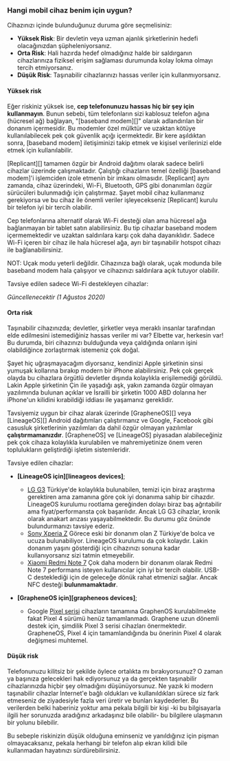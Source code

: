 ### Hangi mobil cihaz benim için uygun?

Cihazınızı içinde bulunduğunuz duruma göre seçmelisiniz:

* **Yüksek Risk**: Bir devletin veya uzman ajanlık şirketlerinin hedefi olacağınızdan şüpheleniyorsanız.
* **Orta Risk**: Hali hazırda hedef olmadığınız halde bir saldırganın cihazlarınıza fiziksel erişim sağlaması durumunda kolay lokma olmayı tercih etmiyorsanız.
* **Düşük Risk**: Taşınabilir cihazlarınızı hassas veriler için kullanmıyorsanız.

#### Yüksek risk

Eğer riskiniz yüksek ise, **cep telefonunuzu hassas hiç bir şey için kullanmayın**. Bunun sebebi, tüm telefonların sizi kablosuz telefon ağına (hücresel ağ) bağlayan, "[baseband modem][]" olarak adlandırılan bir donanım içermesidir. Bu modemler özel mülktür ve uzaktan kötüye kullanılabilecek pek çok güvenlik açığı içermektedir. Bir kere aşıldıktan sonra, [baseband modem] iletişiminizi takip etmek ve kişisel verilerinizi elde etmek için kullanılabilir.

[Replicant][] tamamen özgür bir Android dağıtımı olarak sadece belirli cihazlar üzerinde çalışmaktadır. Çalıştığı cihazların temel özelliği [baseband modem]'i işlemciden izole etmenin bir imkanı olmasıdır. [Replicant] aynı zamanda, cihaz  üzerindeki, Wi-Fi, Bluetooth, GPS gibi donanımları özgür sürücüleri bulunmadığı için çalıştırmaz. Şayet mobil cihaz kullanmanız gerekiyorsa ve bu cihaz ile önemli veriler işleyecekseniz [Replicant] kurulu bir telefon iyi bir tercih olabilir.

Cep telefonlarına alternatif olarak Wi-Fi desteği olan ama hücresel ağa bağlanmayan bir tablet satın alabilirsiniz. Bu tip cihazlar baseband modem içermemektedir ve uzaktan saldırılara karşı çok daha dayanıklıdır. Sadece Wi-Fi içeren bir cihaz ile hala hücresel ağa, ayrı bir taşınabilir hotspot cihazı ile bağlanabilirsiniz.

NOT: Uçak modu yeterli değildir. Cihazınıza bağlı olarak, uçak modunda bile baseband modem hala çalışıyor ve cihazınızı saldırılara açık tutuyor olabilir.

Tavsiye edilen sadece Wi-Fi destekleyen cihazlar:

_Güncellenecektir (1 Ağustos 2020)_

#### Orta risk

Taşınabilir cihazınızda; devletler, şirketler veya meraklı insanlar tarafından elde edilmesini istemediğiniz hassas veriler mi var? Elbette var, herkesin var! Bu durumda, biri cihazınızı bulduğunda veya çaldığında onların işini olabildiğince zorlaştırmak istemeniz çok doğal.

Şayet hiç uğraşmayacağım diyorsanız, kendinizi Apple şirketinin sinsi yumuşak kollarına bırakıp modern bir iPhone alabilirsiniz. Pek çok gerçek olayda bu cihazlara örgütlü devletler dışında kolaylıkla erişilemediği görüldü. Lakin Apple şirketinin Çin ile yaşadığı aşk, yakın zamanda özgür olmayan yazılımında bulunan açıklar ve İsrailli bir şirketin 1000 ABD dolarına her iPhone'un kilidini kırabildiği iddiası ile yaşamanız gereklidir.

Tavsiyemiz uygun bir cihaz alarak üzerinde [GrapheneOS][] veya [LineageOS][] Android dağıtımları çalıştırmanız ve Google, Facebook gibi casusluk şirketlerinin yazılımları da dahil özgür olmayan yazılımlar **çalıştırmamanızdır**. [GrapheneOS] ve [LineageOS] piyasadan alabileceğiniz pek çok cihaza kolaylıkla kurulabilen ve mahremiyetinize önem veren toplulukların geliştirdiği işletim sistemleridir.

Tavsiye edilen cihazlar:

* **[LineageOS için][lineageos devices]**;
	* [LG G3](https://wiki.lineageos.org/devices/d855) Türkiye'de kolaylıkla bulunabilen, temizi için biraz araştırma gerektiren ama zamanına göre çok iyi donanıma sahip bir cihazdır. LineageOS kurulumu rootlama gereğinden dolayı biraz baş ağrıtabilir ama fiyat/performansta çok başarılıdır. Ancak LG G3 cihazlar, kronik olarak anakart arızası yaşayabilmektedir. Bu durumu göz önünde bulundurmanızı tavsiye ederiz.
	* [Sony Xperia Z](https://wiki.lineageos.org/devices/yuga) Görece eski bir donanım olan Z Türkiye'de bolca ve ucuza bulunabiliyor. LineageOS kurulumu da çok kolaydır. Lakin donanım yaşını gösterdiği için cihazınızı sonuna kadar kullanıyorsanız sizi tatmin etmeyebilir.
	* [Xiaomi Redmi Note 7](https://wiki.lineageos.org/devices/lavender) Çok daha modern bir donanım olarak Redmi Note 7 performans isteyen kullanıcılar için iyi bir tercih olabilir. USB-C desteklediği için de geleceğe dönük rahat etmenizi sağlar. Ancak NFC desteği **bulunmamaktadır**.

* **[GrapheneOS için][grapheneos devices]**;
	* Google [Pixel serisi](https://grapheneos.org/#device-support) cihazların tamamına GraphenOS kurulabilmekte fakat Pixel 4 sürümü henüz tamamlanmadı. Graphene uzun dönemli destek için, şimdilik Pixel 3 serisi cihazları önermektedir. GrapheneOS, Pixel 4 için tamamlandığında bu önerinin Pixel 4 olarak değişmesi muhtemel.

#### Düşük risk

Telefonunuzu kilitsiz bir şekilde öylece ortalıkta mı bırakıyorsunuz? O zaman ya başınıza gelecekleri hak ediyorsunuz ya da gerçekten taşınabilir cihazlarınızda hiçbir şey olmadığını düşünüyorsunuz. Ne yazık ki modern taşınabilir cihazlar İnternet'e bağlı oldukları ve kullanıldıkları sürece siz fark etmeseniz de ziyadesiyle fazla veri üretir ve bunları kaydederler. Bu verilerden belki haberiniz yoktur ama pekala bilgili bir kişi -ki bu bilgisayarla ilgili her sorunuzda aradığınız arkadaşınız bile olabilir- bu bilgilere ulaşmanın bir yolunu bilebilir.

Bu sebeple riskinizin düşük olduğuna eminseniz ve yanıldığınız için pişman olmayacaksanız, pekala herhangi bir telefon alıp ekran kilidi bile kullanmadan hayatınızı sürdürebilirsiniz.
